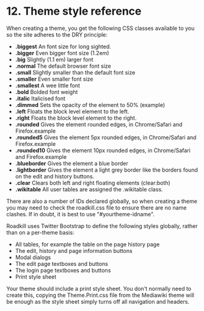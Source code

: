# 12. Theme style reference

When creating a theme, you get the following CSS classes available to you so the site adheres to the DRY principle:

* **.biggest**	An font size for long sighted.
* **.bigger**	Even bigger font size (1.2em)
* **.big**	Slightly (1.1 em) larger font
* **.normal**	The default browser font size
* **.small**	Slightly smaller than the default font size
* **.smaller**	Even smaller font size
* **.smallest**	A wee little font
* **.bold**	Bolded font weight
* **.italic**	Italicised font
* **.dimmed**	Sets the opacity of the element to 50% (example)
* **.left**	Floats the block level element to the left.
* **.right**	Floats the block level element to the right.
* **.rounded**	Gives the element rounded edges, in Chrome/Safari and Firefox.example
* **.rounded5**	Gives the element 5px rounded edges, in Chrome/Safari and Firefox.example
* **.rounded10**	Gives the element 10px rounded edges, in Chrome/Safari and Firefox.example
* **.blueborder**	Gives the element a blue border
* **.lightborder**	Gives the element a light grey border like the borders found on the edit and history buttons.
* **.clear**	Clears both left and right floating elements (clear:both)
* **.wikitable** All user tables are assigned the .wikitable class.

There are also a number of IDs declared globally, so when creating a theme you may need to check the roadkill.css file to ensure there are no name clashes. If in doubt, it is best to use "#yourtheme-idname".

Roadkill uses Twitter Bootstrap to define the following styles globally, rather than on a per-theme basis:

* All tables, for example the table on the page history page
* The edit, history and page information buttons
* Modal dialogs
* The edit page textboxes and buttons
* The login page textboxes and buttons
* Print style sheet


Your theme should include a print style sheet. You don't normally need to create this, copying the Theme.Print.css file from the Mediawiki theme will be enough as the style sheet simply turns off all navigation and headers.

<div style="page-break-after:always"></div>